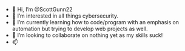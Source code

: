 - 👋 Hi, I’m @ScottGunn22
- 👀 I’m interested in all things cybersecurity.
- 🌱 I’m currently learning how to code/program with an emphasis on automation but trying to develop web projects as well. 
- 💞️ I’m looking to collaborate on nothing yet as my skills suck!
- 📫 

<!---
ScottGunn22/ScottGunn22 is a ✨ special ✨ repository because its `README.md` (this file) appears on your GitHub profile.
You can click the Preview link to take a look at your changes.
--->
